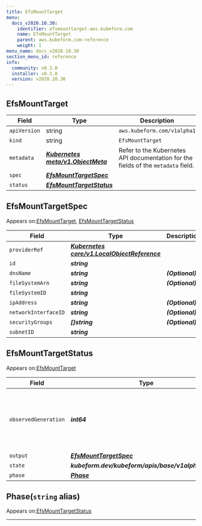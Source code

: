 ```yaml
---
title: EfsMountTarget
menu:
  docs_v2020.10.30:
    identifier: efsmounttarget-aws.kubeform.com
    name: EfsMountTarget
    parent: aws.kubeform.com-reference
    weight: 1
menu_name: docs_v2020.10.30
section_menu_id: reference
info:
  community: v0.3.0
  installer: v0.3.0
  version: v2020.10.30
---
```


## EfsMountTarget
| Field | Type | Description |
| ------ | ----- | ----------- |
| `apiVersion` | string | `aws.kubeform.com/v1alpha1` |
|    `kind` | string | `EfsMountTarget` |
| `metadata` | ***[Kubernetes meta/v1.ObjectMeta](https://v1-18.docs.kubernetes.io/docs/reference/generated/kubernetes-api/v1.18/#objectmeta-v1-meta)***|Refer to the Kubernetes API documentation for the fields of the `metadata` field.|
| `spec` | ***[EfsMountTargetSpec](#efsmounttargetspec)***||
| `status` | ***[EfsMountTargetStatus](#efsmounttargetstatus)***||
## EfsMountTargetSpec

Appears on:[EfsMountTarget](#efsmounttarget), [EfsMountTargetStatus](#efsmounttargetstatus)

| Field | Type | Description |
| ------ | ----- | ----------- |
| `providerRef` | ***[Kubernetes core/v1.LocalObjectReference](https://v1-18.docs.kubernetes.io/docs/reference/generated/kubernetes-api/v1.18/#localobjectreference-v1-core)***||
| `id` | ***string***||
| `dnsName` | ***string***| ***(Optional)*** |
| `fileSystemArn` | ***string***| ***(Optional)*** |
| `fileSystemID` | ***string***||
| `ipAddress` | ***string***| ***(Optional)*** |
| `networkInterfaceID` | ***string***| ***(Optional)*** |
| `securityGroups` | ***[]string***| ***(Optional)*** |
| `subnetID` | ***string***||
## EfsMountTargetStatus

Appears on:[EfsMountTarget](#efsmounttarget)

| Field | Type | Description |
| ------ | ----- | ----------- |
| `observedGeneration` | ***int64***| ***(Optional)*** Resource generation, which is updated on mutation by the API Server.|
| `output` | ***[EfsMountTargetSpec](#efsmounttargetspec)***| ***(Optional)*** |
| `state` | ***kubeform.dev/kubeform/apis/base/v1alpha1.State***| ***(Optional)*** |
| `phase` | ***[Phase](#phase)***| ***(Optional)*** |
## Phase(`string` alias)

Appears on:[EfsMountTargetStatus](#efsmounttargetstatus)

---
